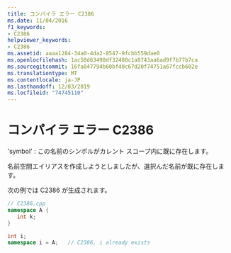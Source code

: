 ```yaml
---
title: コンパイラ エラー C2386
ms.date: 11/04/2016
f1_keywords:
- C2386
helpviewer_keywords:
- C2386
ms.assetid: aaaa1284-34a0-4da2-8547-9fcbb559dae0
ms.openlocfilehash: 1ac58d63498df32488c1a0743aa6ad9f7b77b7ca
ms.sourcegitcommit: 16fa847794b60bf40c67d20f74751a67fccb602e
ms.translationtype: MT
ms.contentlocale: ja-JP
ms.lasthandoff: 12/03/2019
ms.locfileid: "74745110"
---
```

# <a name="compiler-error-c2386"></a>コンパイラ エラー C2386

'symbol' : この名前のシンボルがカレント スコープ内に既に存在します。

名前空間エイリアスを作成しようとしましたが、選択んだ名前が既に存在します。

次の例では C2386 が生成されます。

```cpp
// C2386.cpp
namespace A {
   int k;
}

int i;
namespace i = A;   // C2386, i already exists
```
